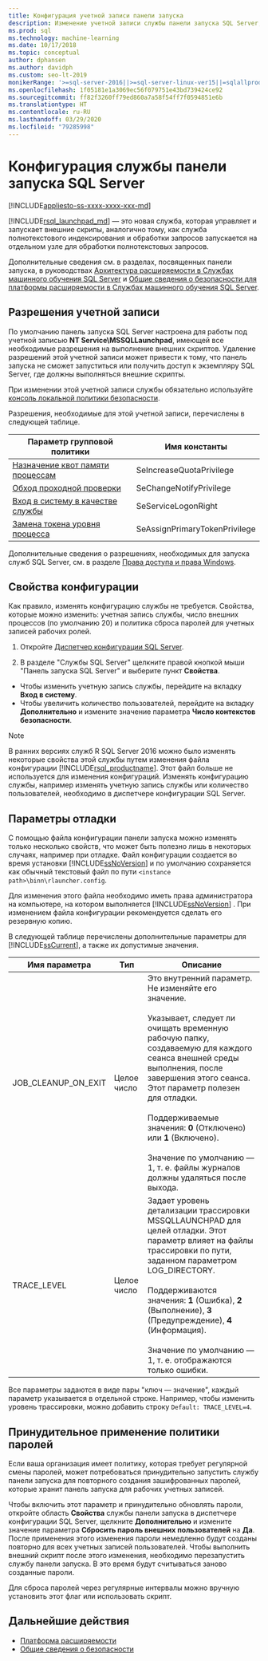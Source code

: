 ```yaml
---
title: Конфигурация учетной записи панели запуска
description: Изменение учетной записи службы панели запуска SQL Server, используемой для выполнения внешнего скрипта в SQL Server.
ms.prod: sql
ms.technology: machine-learning
ms.date: 10/17/2018
ms.topic: conceptual
author: dphansen
ms.author: davidph
ms.custom: seo-lt-2019
monikerRange: '>=sql-server-2016||>=sql-server-linux-ver15||=sqlallproducts-allversions'
ms.openlocfilehash: 1f05181e1a3069ec56f079751e43bd739424ce92
ms.sourcegitcommit: ff82f3260ff79ed860a7a58f54ff7f0594851e6b
ms.translationtype: HT
ms.contentlocale: ru-RU
ms.lasthandoff: 03/29/2020
ms.locfileid: "79285998"
---
```

# <a name="sql-server-launchpad-service-configuration"></a>Конфигурация службы панели запуска SQL Server
[!INCLUDE[appliesto-ss-xxxx-xxxx-xxx-md](../../includes/appliesto-ss-xxxx-xxxx-xxx-md.md)]

[!INCLUDE[rsql_launchpad_md](../../includes/rsql-launchpad-md.md)] — это новая служба, которая управляет и запускает внешние скрипы, аналогично тому, как служба полнотекстового индексирования и обработки запросов запускается на отдельном узле для обработки полнотекстовых запросов.

Дополнительные сведения см. в разделах, посвященных панели запуска, в руководствах [Архитектура расширяемости в Службах машинного обучения SQL Server](../../advanced-analytics/concepts/extensibility-framework.md#launchpad) и [Общие сведения о безопасности для платформы расширяемости в Службах машинного обучения SQL Server](../../advanced-analytics/concepts/security.md#launchpad).

## <a name="account-permissions"></a>Разрешения учетной записи

По умолчанию панель запуска SQL Server настроена для работы под учетной записью **NT Service\MSSQLLaunchpad**, имеющей все необходимые разрешения на выполнение внешних скриптов. Удаление разрешений этой учетной записи может привести к тому, что панель запуска не сможет запуститься или получить доступ к экземпляру SQL Server, где должны выполняться внешние скрипты.

При изменении этой учетной записи службы обязательно используйте [консоль локальной политики безопасности](https://docs.microsoft.com/windows/security/threat-protection/security-policy-settings/how-to-configure-security-policy-settings).

Разрешения, необходимые для этой учетной записи, перечислены в следующей таблице.

| Параметр групповой политики | Имя константы |
|----------------------|---------------|
| [Назначение квот памяти процессам](https://docs.microsoft.com/windows/security/threat-protection/security-policy-settings/adjust-memory-quotas-for-a-process) | SeIncreaseQuotaPrivilege | 
| [Обход проходной проверки](https://docs.microsoft.com/windows/security/threat-protection/security-policy-settings/bypass-traverse-checking) | SeChangeNotifyPrivilege | 
| [Вход в систему в качестве службы](https://docs.microsoft.com/windows/security/threat-protection/security-policy-settings/log-on-as-a-service) | SeServiceLogonRight | 
| [Замена токена уровня процесса](https://docs.microsoft.com/windows/security/threat-protection/security-policy-settings/replace-a-process-level-token) | SeAssignPrimaryTokenPrivilege | 

Дополнительные сведения о разрешениях, необходимых для запуска служб SQL Server, см. в разделе [Права доступа и права Windows](../../database-engine/configure-windows/configure-windows-service-accounts-and-permissions.md).

<a name="bkmk_ChangingConfig"></a> 

## <a name="configuration-properties"></a>Свойства конфигурации

Как правило, изменять конфигурацию службы не требуется. Свойства, которые можно изменить: учетная запись службы, число внешних процессов (по умолчанию 20) и политика сброса паролей для учетных записей рабочих ролей.

1. Откройте [Диспетчер конфигурации SQL Server](../../relational-databases/sql-server-configuration-manager.md).

2. В разделе "Службы SQL Server" щелкните правой кнопкой мыши "Панель запуска SQL Server" и выберите пункт **Свойства**.
  + Чтобы изменить учетную запись службы, перейдите на вкладку **Вход в систему**.
  + Чтобы увеличить количество пользователей, перейдите на вкладку **Дополнительно** и измените значение параметра **Число контекстов безопасности**.

> [!Note]
> В ранних версиях служб R SQL Server 2016 можно было изменять некоторые свойства этой службы путем изменения файла конфигурации [!INCLUDE[rsql_productname](../../includes/rsql-productname-md.md)]. Этот файл больше не используется для изменения конфигураций. Изменять конфигурацию службы, например изменять учетную запись службы или количество пользователей, необходимо в диспетчере конфигурации SQL Server.

## <a name="debug-settings"></a>Параметры отладки

С помощью файла конфигурации панели запуска можно изменять только несколько свойств, что может быть полезно лишь в некоторых случаях, например при отладке. Файл конфигурации создается во время установки [!INCLUDE[ssNoVersion](../../includes/ssnoversion-md.md)] и по умолчанию сохраняется как обычный текстовый файл по пути `<instance path>\binn\rlauncher.config`.

Для изменения этого файла необходимо иметь права администратора на компьютере, на котором выполняется [!INCLUDE[ssNoVersion](../../includes/ssnoversion-md.md)] . При изменением файла конфигурации рекомендуется сделать его резервную копию.

В следующей таблице перечислены дополнительные параметры для [!INCLUDE[ssCurrent](../../includes/sscurrent-md.md)], а также их допустимые значения.

|**Имя параметра**|**Тип**|**Описание**|
|----|----|----|
|JOB\_CLEANUP\_ON\_EXIT|Целое число |Это внутренний параметр. Не изменяйте его значение. </br></br>Указывает, следует ли очищать временную рабочую папку, создаваемую для каждого сеанса внешней среды выполнения, после завершения этого сеанса. Этот параметр полезен для отладки. </br></br>Поддерживаемые значения: **0** (Отключено) или **1** (Включено). </br></br>Значение по умолчанию — 1, т. е. файлы журналов должны удаляться после выхода.|
|TRACE\_LEVEL|Целое число |Задает уровень детализации трассировки MSSQLLAUNCHPAD для целей отладки. Этот параметр влияет на файлы трассировки по пути, заданном параметром LOG_DIRECTORY. </br></br>Поддерживаются значения: **1** (Ошибка), **2** (Выполнение), **3** (Предупреждение), **4** (Информация). </br></br>Значение по умолчанию — 1, т. е. отображаются только ошибки.|

Все параметры задаются в виде пары "ключ — значение", каждый параметр указывается в отдельной строке. Например, чтобы изменить уровень трассировки, можно добавить строку `Default: TRACE_LEVEL=4`.

<a name="bkmk_EnforcePolicy"></a>

## <a name="enforcing-password-policy"></a>Принудительное применение политики паролей

Если ваша организация имеет политику, которая требует регулярной смены паролей, может потребоваться принудительно запустить службу панели запуска для повторного создания зашифрованных паролей, которые хранит панель запуска для рабочих учетных записей.

Чтобы включить этот параметр и принудительно обновлять пароли, откройте область **Свойства** службы панели запуска в диспетчере конфигурации SQL Server, щелкните **Дополнительно** и измените значение параметра **Сбросить пароль внешних пользователей** на **Да**. После применения этого изменения пароли немедленно будут созданы повторно для всех учетных записей пользователей. Чтобы выполнить внешний скрипт после этого изменения, необходимо перезапустить службу панели запуска. В это время будут считываться заново созданные пароли.

Для сброса паролей через регулярные интервалы можно вручную установить этот флаг или использовать скрипт.

## <a name="next-steps"></a>Дальнейшие действия

+ [Платформа расширяемости](../concepts/extensibility-framework.md)
+ [Общие сведения о безопасности](../concepts/security.md)
